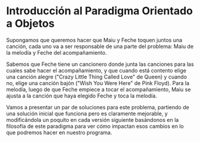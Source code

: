 # Introducción al Paradigma Orientado a Objetos

Supongamos que queremos hacer que Maiu y Feche toquen juntos una canción, cada uno va a ser responsable de una parte del problema: Maiu de la melodía y Feche del acompañamiento.

Sabemos que Feche tiene un cancionero donde junta las canciones para las cuales sabe hacer el acompañamiento, y que cuando está contento elige una canción alegre ("Crazy Little Thing Called Love" de Queen) y cuando no, elige una canción bajón ("Wish You Were Here" de Pink Floyd). Para la melodía, luego de que Feche empiece a tocar el acompañamiento, Maiu se ajusta a la canción que haya elegido Feche y toca la melodía.

Vamos a presentar un par de soluciones para este problema, partiendo de una solución inicial que funciona pero es claramente mejorable, y modificándola un poquito en cada versión siguiente basándonos en la filosofía de este paradigma para ver cómo impactan esos cambios en lo que podremos hacer en nuestro programa.